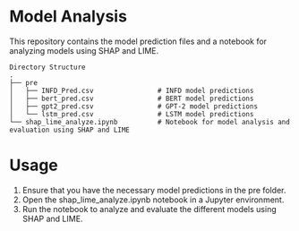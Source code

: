 # Model Analysis

This repository contains the model prediction files and a notebook for analyzing models using SHAP and LIME.

	Directory Structure
	.
	├── pre
	│   ├── INFD_Pred.csv                # INFD model predictions
	│   ├── bert_pred.csv                # BERT model predictions
	│   ├── gpt2_pred.csv                # GPT-2 model predictions
	│   └── lstm_pred.csv                # LSTM model predictions
	└── shap_lime_analyze.ipynb          # Notebook for model analysis and evaluation using SHAP and LIME

# Usage

1. Ensure that you have the necessary model predictions in the pre folder.
1. Open the shap_lime_analyze.ipynb notebook in a Jupyter environment.
1. Run the notebook to analyze and evaluate the different models using SHAP and LIME.